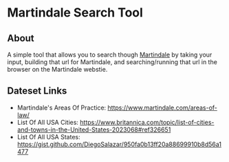 # Martindale Search Tool

## About

A simple tool that allows you to search though [Martindale](https://www.martindale.com/) by taking your input, building that url for Martindale, and searching/running that url in the browser on the Martindale webstie.

## Dateset Links

- Martindale's Areas Of Practice: https://www.martindale.com/areas-of-law/
- List Of All USA Cities: https://www.britannica.com/topic/list-of-cities-and-towns-in-the-United-States-2023068#ref326651
- List Of All USA States: https://gist.github.com/DiegoSalazar/950fa0b13ff20a88699910b8d56a1477

